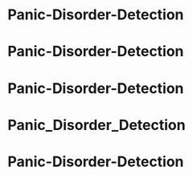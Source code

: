 # Panic-Disorder-Detection
# Panic-Disorder-Detection
# Panic-Disorder-Detection
# Panic_Disorder_Detection
# Panic-Disorder-Detection
